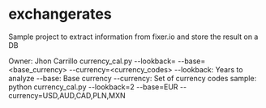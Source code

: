 # exchangerates
Sample project to extract information from fixer.io and store the result on a DB


   Owner: Jhon Carrillo
   currency_cal.py --lookback=<lookback> --base=<base_currency> --currency=<currency_codes>
   --lookback: Years to analyze
   --base: Base currency
   --currency: Set of currency codes
   sample: python currency_cal.py --lookback=2 --base=EUR --currency=USD,AUD,CAD,PLN,MXN


